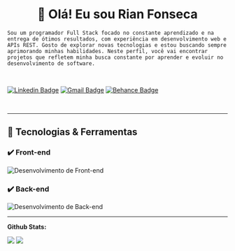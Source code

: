 <h1 align="center">👋 Olá! Eu sou Rian Fonseca</h1>

<p ><code>Sou um programador Full Stack focado no constante aprendizado e na entrega de ótimos resultados, com experiência em desenvolvimento web e APIs REST. Gosto de explorar novas tecnologias e estou buscando sempre aprimorando minhas habilidades. Neste perfil, você vai encontrar projetos que refletem minha busca constante por aprender e evoluir no desenvolvimento de software.
</code></p>

<br>

<div>
  
  [![Linkedin Badge](https://img.shields.io/badge/LinkedIn-0077B5?style=for-the-badge&logo=linkedin&logoColor=white)](https://www.linkedin.com/in/sy-rashid/)
  [![Gmail Badge](https://img.shields.io/badge/Gmail-D14836?style=for-the-badge&logo=gmail&logoColor=white)](mailto:sy@mangotree.dev)
  [![Behance Badge](https://img.shields.io/badge/Currículo-2F4F4F?style=for-the-badge&logo=google-docs&logoColor=white)](uploads/curriculo.pdf)
  
</div>

<br>

---

## 🚀 Tecnologias & Ferramentas

### :heavy_check_mark: Front-end
![Desenvolvimento de Front-end](https://img.shields.io/badge/-Desenvolvimento%20de%20Front--end-0052CC?style=for-the-badge&logo=frontend&logoColor=white)

### :heavy_check_mark: Back-end
![Desenvolvimento de Back-end](https://img.shields.io/badge/-Desenvolvimento%20de%20Back--end-008000?style=for-the-badge&logo=backend&logoColor=white)

---

**Github Stats:**

<p>
  
  <img src="https://github-readme-stats.vercel.app/api?username=RianFonsecaa&show_icons=true&theme=tokyonight">
  <img src="https://github-readme-stats.vercel.app/api/top-langs/?username=RianFonsecaa&count_private=true&hide=html,css,ejs&theme=tokyonight">

</p>




<!---
RianFonsecaa/RianFonsecaa is a ✨ special ✨ repository because its `README.md` (this file) appears on your GitHub profile.
You can click the Preview link to take a look at your changes.
--->
